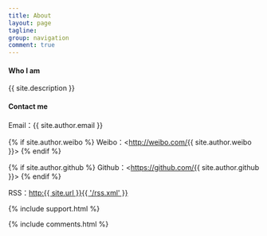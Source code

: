 ```yaml
---
title: About
layout: page
tagline:
group: navigation
comment: true
---
```


#### Who I am

{{ site.description }}

#### Contact me

Email：{{ site.author.email }}

{% if site.author.weibo %}
Weibo：<http://weibo.com/{{ site.author.weibo }}>
{% endif %}

{% if site.author.github %}
Github：<https://github.com/{{ site.author.github }}>
{% endif %}

RSS：[http:{{ site.url }}{{ '/rss.xml' }}](/rss.xml)

{% include support.html %}

{% include comments.html %}
